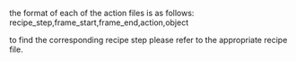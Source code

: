 the format of each of the action files is as follows:
recipe_step,frame_start,frame_end,action,object

to find the corresponding recipe step please refer to the appropriate recipe file.
